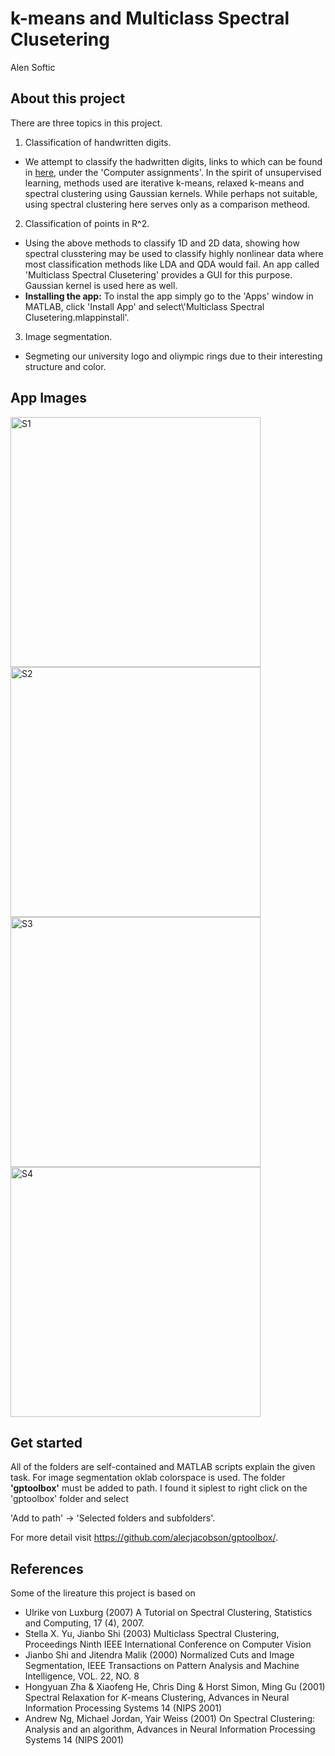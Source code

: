# k-means and Multiclass Spectral Clusetering 
Alen Softic

## About this project
There are three topics in this project.
1. Classification of handwritten digits. 
+ We attempt to classify the hadwritten digits, links to which can be found in [here](https://users.mai.liu.se/larel04/matrix-methods/index.html), under the 'Computer assignments'. In the spirit of unsupervised learning, methods used are iterative k-means, relaxed k-means and spectral clustering using Gaussian kernels. While perhaps not suitable, using spectral clustering here serves only as a comparison metheod. 
2. Classification of points in R^2.
 + Using the above methods to classify 1D and 2D data, showing how spectral clusstering may be used to classify highly nonlinear data where most classification methods like LDA and QDA would fail. An app called 'Multiclass Spectral Clusetering' provides a GUI for this purpose. Gaussian kernel is used here as well.
 + **Installing the app:** 
To instal the app simply go to the 'Apps' window in MATLAB, click 'Install App' and select\\'Multiclass Spectral Clusetering.mlappinstall'.
3. Image segmentation.
+ Segmeting our university logo and oliympic rings due to their interesting structure and color.

## App Images

<img width="400" alt="S1" src="https://user-images.githubusercontent.com/120649885/208684625-9a503c8d-1661-4d19-84b6-ecfe7ceb6010.png"> <img width="400" alt="S2" src="https://user-images.githubusercontent.com/120649885/208684633-fb71d301-f2cb-46bd-b169-c6e1ed2add0f.png">
<img width="400" alt="S3" src="https://user-images.githubusercontent.com/120649885/208684640-cc8ec58e-b110-43f4-a931-95a7858d0b9a.png"> <img width="400" alt="S4" src="https://user-images.githubusercontent.com/120649885/208684647-f57f5bad-2fd8-4efa-9d38-e0c368b0a20e.png">

## Get started
All of the folders are self-contained and MATLAB scripts explain the given task. For image segmentation oklab colorspace is used. The folder **'gptoolbox'** must be added to path. I found it siplest to right click on the 'gptoolbox' folder and select 

'Add to path' -> 'Selected folders and subfolders'.

For more detail visit https://github.com/alecjacobson/gptoolbox/.

## References
Some of the lireature this project is based on
+ Ulrike von Luxburg (2007) A Tutorial on Spectral Clustering, Statistics and Computing, 17 (4), 2007.
+ Stella X. Yu, Jianbo Shi (2003) Multiclass Spectral Clustering, Proceedings Ninth IEEE International Conference on Computer Vision
+ Jianbo Shi and Jitendra Malik (2000) Normalized Cuts and Image Segmentation, IEEE Transactions on Pattern Analysis and Machine Intelligence, VOL. 22, NO. 8
+ Hongyuan Zha \& Xiaofeng He, Chris Ding \& Horst Simon,  Ming Gu (2001) Spectral Relaxation for $K$-means Clustering, Advances in Neural Information Processing Systems 14 (NIPS 2001)
+ Andrew Ng, Michael Jordan, Yair Weiss (2001) On Spectral Clustering: Analysis and an algorithm, Advances in Neural Information Processing Systems 14 (NIPS 2001)



